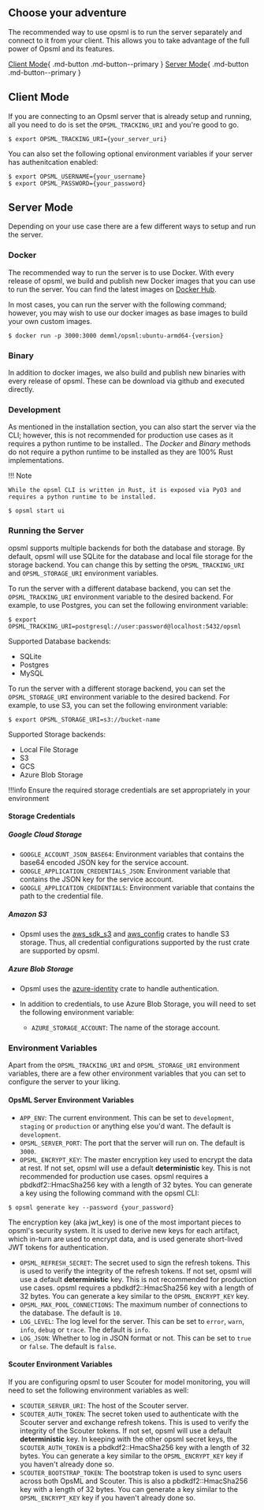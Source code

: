 
## Choose your adventure

The recommended way to use opsml is to run the server separately and connect to it from your client. This allows you to take advantage of the full power of Opsml and its features. 

[Client Mode](#client-mode){ .md-button .md-button--primary } [Server Mode](#server-mode){ .md-button .md-button--primary }

## Client Mode

If you are connecting to an Opsml server that is already setup and running, all you need to do is set the `OPSML_TRACKING_URI` and you're good to go. 

```console
$ export OPSML_TRACKING_URI={your_server_uri}
```

You can also set the following optional environment variables if your server has authenitcation enabled:
```console
$ export OPSML_USERNAME={your_username}
$ export OPSML_PASSWORD={your_password}
```

## Server Mode

Depending on your use case there are a few different ways to setup and run the server.

### Docker

The recommended way to run the server is to use Docker. With every release of opsml, we build and publish new Docker images that you can use to run the server. You can find the latest images on [Docker Hub](https://hub.docker.com/r/demml/opsml). 

In most cases, you can run the server with the following command; however, you may wish to use our docker images as base images to build your own custom images.

```console
$ docker run -p 3000:3000 demml/opsml:ubuntu-armd64-{version}
```

### Binary

In addition to docker images, we also build and publish new binaries with every release of opsml. These can be download via github and executed directly. 


### Development

As mentioned in the installation section, you can also start the server via the CLI; however, this is not recommended for production use cases as it requires a python runtime to be installed.. The *Docker* and *Binary* methods do not require a python runtime to be installed as they are 100% Rust implementations.

!!! Note

    While the opsml CLI is written in Rust, it is exposed via PyO3 and requires a python runtime to be installed.

```console
$ opsml start ui
```

### Running the Server

opsml supports multiple backends for both the database and storage. By default, opsml will use SQLite for the database and local file storage for the storage backend. You can change this by setting the `OPSML_TRACKING_URI` and `OPSML_STORAGE_URI` environment variables. 

To run the server with a different database backend, you can set the `OPSML_TRACKING_URI` environment variable to the desired backend. For example, to use Postgres, you can set the following environment variable:

```console
$ export OPSML_TRACKING_URI=postgresql://user:password@localhost:5432/opsml
```

Supported Database backends:

- SQLite
- Postgres
- MySQL

To run the server with a different storage backend, you can set the `OPSML_STORAGE_URI` environment variable to the desired backend. For example, to use S3, you can set the following environment variable:

```console
$ export OPSML_STORAGE_URI=s3://bucket-name
```

Supported Storage backends:

- Local File Storage
- S3
- GCS
- Azure Blob Storage

!!!info
    Ensure the required storage credentials are set appropriately in your environment

#### Storage Credentials

##### Google Cloud Storage

- `GOOGLE_ACCOUNT_JSON_BASE64`: Environment variables that contains the base64 encoded JSON key for the service account.
- `GOOGLE_APPLICATION_CREDENTIALS_JSON`: Environment variable that contains the JSON key for the service account.
- `GOOGLE_APPLICATION_CREDENTIALS`: Environment variable that contains the path to the credential file.

##### Amazon S3

- Opsml uses the [aws_sdk_s3](https://docs.rs/aws-sdk-s3/1.82.0/aws_sdk_s3/) and [aws_config](https://docs.rs/aws-config/1.6.1/aws_config/#examples) crates to handle S3 storage. Thus, all credential configurations supported by the rust crate are supported by opsml.

##### Azure Blob Storage

- Opsml uses the [azure-identity](https://docs.rs/azure_identity/latest/azure_identity/) crate to handle authentication.

- In addition to credentials, to use Azure Blob Storage, you will need to set the following environment variable:
    - `AZURE_STORAGE_ACCOUNT`: The name of the storage account.


### Environment Variables

Apart from the `OPSML_TRACKING_URI` and `OPSML_STORAGE_URI` environment variables, there are a few other environment variables that you can set to configure the server to your liking.

#### OpsML Server Environment Variables

- `APP_ENV`: The current environment. This can be set to `development`, `staging` or `production` or anything else you'd want. The default is `development`.
- `OPSML_SERVER_PORT`: The port that the server will run on. The default is `3000`.
- `OPSML_ENCRYPT_KEY`: The master encryption key used to encrypt the data at rest. If not set, opsml will use a default **deterministic** key. This is not recommended for production use cases. opsml requires a pbdkdf2::HmacSha256 key with a length of 32 bytes. You can generate a key using the following command with the opsml CLI:
  
```console
$ opsml generate key --password {your_password}
```

The encryption key (aka jwt_key) is one of the most important pieces to opsml's security system. It is used to derive new keys for each artifact, which in-turn are used to encrypt data, and is used generate short-lived JWT tokens for authentication.

- `OPSML_REFRESH_SECRET`: The secret used to sign the refresh tokens. This is used to verify the integrity of the refresh tokens. If not set, opsml will use a default **deterministic** key. This is not recommended for production use cases. opsml requires a pbdkdf2::HmacSha256 key with a length of 32 bytes. You can generate a key similar to the `OPSML_ENCRYPT_KEY` key.
- `OPSML_MAX_POOL_CONNECTIONS`: The maximum number of connections to the database. The default is `10`.
- `LOG_LEVEL`: The log level for the server. This can be set to `error`, `warn`, `info`, `debug` or `trace`. The default is `info`.
- `LOG_JSON`: Whether to log in JSON format or not. This can be set to `true` or `false`. The default is `false`.
  
#### Scouter Environment Variables

If you are configuring opsml to user Scouter for model monitoring, you will need to set the following environment variables as well:

- `SCOUTER_SERVER_URI`: The host of the Scouter server.
- `SCOUTER_AUTH_TOKEN`: The secret token used to authenticate with the Scouter server and exchange refresh tokens. This is used to verify the integrity of the Scouter tokens. If not set, opsml will use a default **deterministic** key. In keeping with the other opsml secret keys, the `SCOUTER_AUTH_TOKEN` is a pbdkdf2::HmacSha256 key with a length of 32 bytes. You can generate a key similar to the `OPSML_ENCRYPT_KEY` key if you haven't already done so.
- `SCOUTER_BOOTSTRAP_TOKEN`: The bootstrap token is used to sync users across both OpsML and Scouter. This is also a pbdkdf2::HmacSha256 key with a length of 32 bytes. You can generate a key similar to the `OPSML_ENCRYPT_KEY` key if you haven't already done so.
